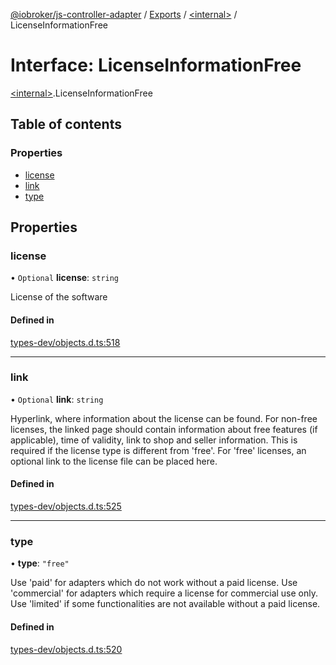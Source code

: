 [@iobroker/js-controller-adapter](../README.md) / [Exports](../modules.md) / [\<internal\>](../modules/internal_.md) / LicenseInformationFree

# Interface: LicenseInformationFree

[\<internal\>](../modules/internal_.md).LicenseInformationFree

## Table of contents

### Properties

- [license](internal_.LicenseInformationFree.md#license)
- [link](internal_.LicenseInformationFree.md#link)
- [type](internal_.LicenseInformationFree.md#type)

## Properties

### license

• `Optional` **license**: `string`

License of the software

#### Defined in

[types-dev/objects.d.ts:518](https://github.com/ioBroker/ioBroker.js-controller/blob/1ea0ace139e74b5063c6deff78298e0d4ffb2db6/packages/types-dev/objects.d.ts#L518)

___

### link

• `Optional` **link**: `string`

Hyperlink, where information about the license can be found. For non-free licenses, the linked page should contain information about free features (if applicable), time of validity, link to shop and seller information.
This is required if the license type is different from 'free'. For 'free' licenses, an optional link to the license file can be placed here.

#### Defined in

[types-dev/objects.d.ts:525](https://github.com/ioBroker/ioBroker.js-controller/blob/1ea0ace139e74b5063c6deff78298e0d4ffb2db6/packages/types-dev/objects.d.ts#L525)

___

### type

• **type**: ``"free"``

Use 'paid' for adapters which do not work without a paid license. Use 'commercial' for adapters which require a license for commercial use only. Use 'limited' if some functionalities are not available without a paid license.

#### Defined in

[types-dev/objects.d.ts:520](https://github.com/ioBroker/ioBroker.js-controller/blob/1ea0ace139e74b5063c6deff78298e0d4ffb2db6/packages/types-dev/objects.d.ts#L520)
